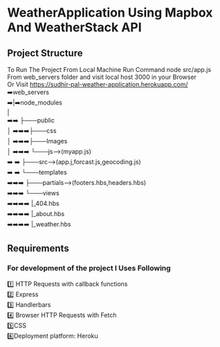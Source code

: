 # WeatherApplication Using Mapbox And WeatherStack API
## Project Structure
To Run The Project From Local Machine Run Command node src/app.js  From web_servers folder and visit local host 3000 in your Browser<br/>
Or Visit https://sudhir-pal-weather-application.herokuapp.com/
<br/>
:arrow_right:web_servers<br />
      :arrow_right:|:arrow_right:node_modules<br />
      |<br />
   :arrow_right::arrow_right: ├───public<br />
      │   :arrow_right::arrow_right::arrow_right:├───css<br />
      │   :arrow_right::arrow_right::arrow_right:├───Images<br />
      │  :arrow_right::arrow_right::arrow_right: └───js-->(myapp.js)<br />
   :arrow_right:  :arrow_right: ├───src-->(app.j,forcast.js,geocoding.js)<br />
    :arrow_right: :arrow_right: └───templates<br />
         :arrow_right::arrow_right::arrow_right: ├───partials-->(footers.hbs,headers.hbs)<br />
         :arrow_right::arrow_right::arrow_right: └───views<br />
            :arrow_right::arrow_right::arrow_right::arrow_right:    |_404.hbs<br />
            :arrow_right::arrow_right::arrow_right::arrow_right:    |_about.hbs<br />
             :arrow_right::arrow_right::arrow_right::arrow_right:   |_weather.hbs<br />
             
 ## Requirements
 ### For development of the project I Uses Following
 :one: HTTP Requests with callback functions<br />
 :two: Express<br />
 :three: Handlerbars<br />
 :four: Browser HTTP Requests with Fetch<br />
 :five:CSS <br />
 :six:Deployment platform: Heroku <br />
